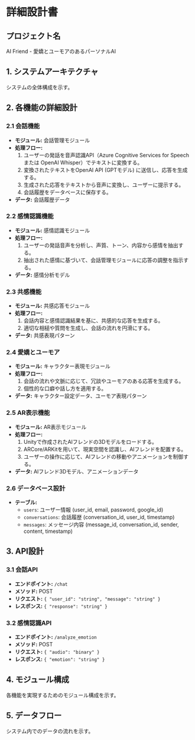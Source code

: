 # 詳細設計書

## プロジェクト名

AI Friend - 愛嬌とユーモアのあるパーソナルAI

## 1. システムアーキテクチャ

システムの全体構成を示す。

## 2. 各機能の詳細設計

### 2.1 会話機能

* **モジュール:** 会話管理モジュール
* **処理フロー:**
    1. ユーザーの発話を音声認識API（Azure Cognitive Services for Speech または OpenAI Whisper）でテキストに変換する。
    2. 変換されたテキストをOpenAI API (GPTモデル) に送信し、応答を生成する。
    3. 生成された応答をテキストから音声に変換し、ユーザーに提示する。
    4. 会話履歴をデータベースに保存する。
* **データ:** 会話履歴データ

### 2.2 感情認識機能

* **モジュール:** 感情認識モジュール
* **処理フロー:**
    1. ユーザーの発話音声を分析し、声質、トーン、内容から感情を抽出する。
    2. 抽出された感情に基づいて、会話管理モジュールに応答の調整を指示する。
* **データ:** 感情分析モデル

### 2.3 共感機能

* **モジュール:** 共感応答モジュール
* **処理フロー:**
    1. 会話内容と感情認識結果を基に、共感的な応答を生成する。
    2. 適切な相槌や質問を生成し、会話の流れを円滑にする。
* **データ:** 共感表現パターン

### 2.4 愛嬌とユーモア

* **モジュール:** キャラクター表現モジュール
* **処理フロー:**
    1. 会話の流れや文脈に応じて、冗談やユーモアのある応答を生成する。
    2. 個性的な口癖や話し方を適用する。
* **データ:** キャラクター設定データ、ユーモア表現パターン

### 2.5 AR表示機能

* **モジュール:** AR表示モジュール
* **処理フロー:**
    1. Unityで作成されたAIフレンドの3Dモデルをロードする。
    2. ARCore/ARKitを用いて、現実空間を認識し、AIフレンドを配置する。
    3. ユーザーの操作に応じて、AIフレンドの移動やアニメーションを制御する。
* **データ:** AIフレンド3Dモデル、アニメーションデータ

### 2.6 データベース設計

* **テーブル:**
    * `users`: ユーザー情報 (user_id, email, password, google_id)
    * `conversations`: 会話履歴 (conversation_id, user_id, timestamp)
    * `messages`: メッセージ内容 (message_id, conversation_id, sender, content, timestamp)

## 3. API設計

### 3.1 会話API

* **エンドポイント:** `/chat`
* **メソッド:** POST
* **リクエスト:** `{ "user_id": "string", "message": "string" }`
* **レスポンス:** `{ "response": "string" }`

### 3.2 感情認識API

* **エンドポイント:** `/analyze_emotion`
* **メソッド:** POST
* **リクエスト:** `{ "audio": "binary" }`
* **レスポンス:** `{ "emotion": "string" }`

## 4. モジュール構成

各機能を実現するためのモジュール構成を示す。

## 5. データフロー

システム内でのデータの流れを示す。
